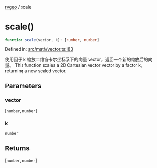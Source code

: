 [rvgeo](../index.md) / scale

# scale()

```ts
function scale(vector, k): [number, number]
```

Defined in: [src/math/vector.ts:183](https://github.com/pzq123456/RVGeo/blob/e727f6f6e310621d656b74948bed9956ff45a613/src/math/vector.ts#L183)

使用因子 k 缩放二维笛卡尔坐标系下的向量 vector，返回一个新的缩放后的向量。
This function scales a 2D Cartesian vector vector by a factor k, returning a new scaled vector.

## Parameters

### vector

\[`number`, `number`\]

### k

`number`

## Returns

\[`number`, `number`\]
